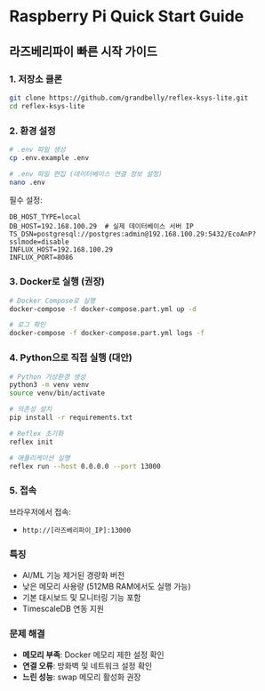 # Raspberry Pi Quick Start Guide

## 라즈베리파이 빠른 시작 가이드

### 1. 저장소 클론
```bash
git clone https://github.com/grandbelly/reflex-ksys-lite.git
cd reflex-ksys-lite
```

### 2. 환경 설정
```bash
# .env 파일 생성
cp .env.example .env

# .env 파일 편집 (데이터베이스 연결 정보 설정)
nano .env
```

필수 설정:
```
DB_HOST_TYPE=local
DB_HOST=192.168.100.29  # 실제 데이터베이스 서버 IP
TS_DSN=postgresql://postgres:admin@192.168.100.29:5432/EcoAnP?sslmode=disable
INFLUX_HOST=192.168.100.29
INFLUX_PORT=8086
```

### 3. Docker로 실행 (권장)
```bash
# Docker Compose로 실행
docker-compose -f docker-compose.part.yml up -d

# 로그 확인
docker-compose -f docker-compose.part.yml logs -f
```

### 4. Python으로 직접 실행 (대안)
```bash
# Python 가상환경 생성
python3 -m venv venv
source venv/bin/activate

# 의존성 설치
pip install -r requirements.txt

# Reflex 초기화
reflex init

# 애플리케이션 실행
reflex run --host 0.0.0.0 --port 13000
```

### 5. 접속
브라우저에서 접속:
- `http://[라즈베리파이_IP]:13000`

### 특징
- AI/ML 기능 제거된 경량화 버전
- 낮은 메모리 사용량 (512MB RAM에서도 실행 가능)
- 기본 대시보드 및 모니터링 기능 포함
- TimescaleDB 연동 지원

### 문제 해결
- **메모리 부족**: Docker 메모리 제한 설정 확인
- **연결 오류**: 방화벽 및 네트워크 설정 확인
- **느린 성능**: swap 메모리 활성화 권장